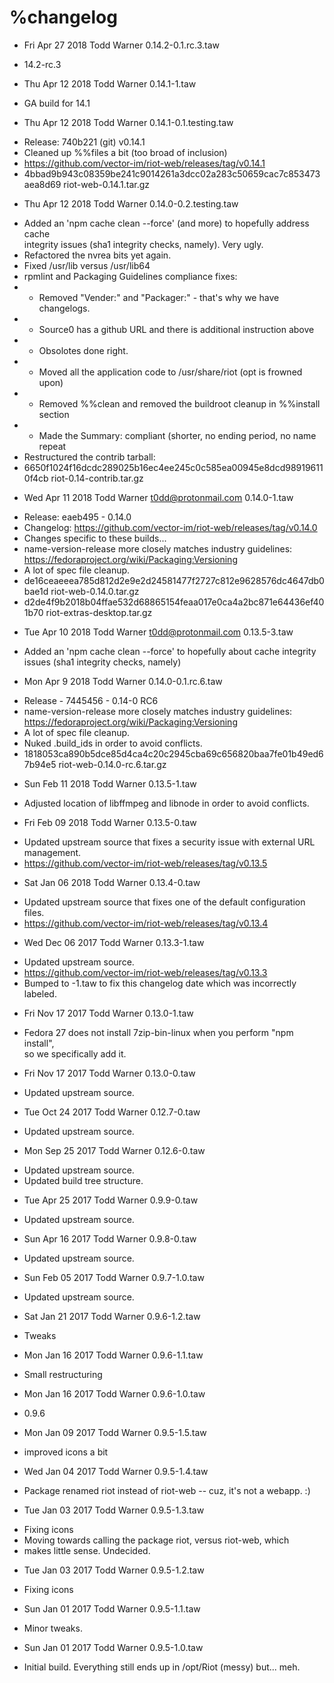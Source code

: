 # %changelog
* Fri Apr 27 2018 Todd Warner <t0dd at protonmail.com> 0.14.2-0.1.rc.3.taw
- 14.2-rc.3

* Thu Apr 12 2018 Todd Warner <t0dd at protonmail.com> 0.14.1-1.taw
- GA build for 14.1

* Thu Apr 12 2018 Todd Warner <t0dd at protonmail.com> 0.14.1-0.1.testing.taw
- Release: 740b221 (git) v0.14.1
- Cleaned up %%files a bit (too broad of inclusion)
- https://github.com/vector-im/riot-web/releases/tag/v0.14.1
- 4bbad9b943c08359be241c9014261a3dcc02a283c50659cac7c853473aea8d69  riot-web-0.14.1.tar.gz

* Thu Apr 12 2018 Todd Warner <t0dd at protonmail.com> 0.14.0-0.2.testing.taw
- Added an 'npm cache clean --force' (and more) to hopefully address cache  
  integrity issues (sha1 integrity checks, namely). Very ugly.
- Refactored the nvrea bits yet again.
- Fixed /usr/lib versus /usr/lib64
- rpmlint and Packaging Guidelines compliance fixes:
-   - Removed "Vender:" and "Packager:" - that's why we have changelogs.
-   - Source0 has a github URL and there is additional instruction above
-   - Obsolotes done right.
-   - Moved all the application code to /usr/share/riot (opt is frowned upon)
-   - Removed %%clean and removed the buildroot cleanup in %%install section
-   - Made the Summary: compliant (shorter, no ending period, no name repeat
- Restructured the contrib tarball:
- 6650f1024f16dcdc289025b16ec4ee245c0c585ea00945e8dcd989196110f4cb  riot-0.14-contrib.tar.gz

* Wed Apr 11 2018 Todd Warner <t0dd@protonmail.com> 0.14.0-1.taw
- Release: eaeb495 - 0.14.0
- Changelog: https://github.com/vector-im/riot-web/releases/tag/v0.14.0
- Changes specific to these builds...
- name-version-release more closely matches industry guidelines:  
  https://fedoraproject.org/wiki/Packaging:Versioning
- A lot of spec file cleanup.
- de16ceaeeea785d812d2e9e2d24581477f2727c812e9628576dc4647db0bae1d  riot-web-0.14.0.tar.gz
- d2de4f9b2018b04ffae532d68865154feaa017e0ca4a2bc871e64436ef401b70  riot-extras-desktop.tar.gz

* Tue Apr 10 2018 Todd Warner <t0dd@protonmail.com> 0.13.5-3.taw
- Added an 'npm cache clean --force' to hopefully about cache integrity  
  issues (sha1 integrity checks, namely)

* Mon Apr 9 2018 Todd Warner <t0dd at protonmail.com> 0.14.0-0.1.rc.6.taw
- Release - 7445456 - 0.14-0 RC6
- name-version-release more closely matches industry guidelines:  
  https://fedoraproject.org/wiki/Packaging:Versioning
- A lot of spec file cleanup.
- Nuked .build\_ids in order to avoid conflicts.
- 1818053ca890b5dce85d4ca4c20c2945cba69c656820baa7fe01b49ed67b94e5  riot-web-0.14.0-rc.6.tar.gz

* Sun Feb 11 2018 Todd Warner <t0dd at protonmail.com> 0.13.5-1.taw
- Adjusted location of libffmpeg and libnode in order to avoid conflicts.

* Fri Feb 09 2018 Todd Warner <t0dd at protonmail.com> 0.13.5-0.taw
- Updated upstream source that fixes a security issue with external URL  
  management.
- https://github.com/vector-im/riot-web/releases/tag/v0.13.5

* Sat Jan 06 2018 Todd Warner <t0dd at protonmail.com> 0.13.4-0.taw
- Updated upstream source that fixes one of the default configuration files.
- https://github.com/vector-im/riot-web/releases/tag/v0.13.4

* Wed Dec 06 2017 Todd Warner <t0dd at protonmail.com> 0.13.3-1.taw
- Updated upstream source.
- https://github.com/vector-im/riot-web/releases/tag/v0.13.3
- Bumped to -1.taw to fix this changelog date which was incorrectly labeled.

* Fri Nov 17 2017 Todd Warner <t0dd at protonmail.com> 0.13.0-1.taw
- Fedora 27 does not install 7zip-bin-linux when you perform "npm install",  
  so we specifically add it.

* Fri Nov 17 2017 Todd Warner <t0dd at protonmail.com> 0.13.0-0.taw
- Updated upstream source.

* Tue Oct 24 2017 Todd Warner <t0dd at protonmail.com> 0.12.7-0.taw
- Updated upstream source.

* Mon Sep 25 2017 Todd Warner <t0dd at protonmail.com> 0.12.6-0.taw
- Updated upstream source.
- Updated build tree structure.

* Tue Apr 25 2017 Todd Warner <t0dd at protonmail.com> 0.9.9-0.taw
- Updated upstream source.

* Sun Apr 16 2017 Todd Warner <t0dd at protonmail.com> 0.9.8-0.taw
- Updated upstream source.

* Sun Feb 05 2017 Todd Warner <t0dd at protonmail.com> 0.9.7-1.0.taw
- Updated upstream source.

* Sat Jan 21 2017 Todd Warner <t0dd at protonmail.com> 0.9.6-1.2.taw
- Tweaks

* Mon Jan 16 2017 Todd Warner <t0dd at protonmail.com> 0.9.6-1.1.taw
- Small restructuring

* Mon Jan 16 2017 Todd Warner <t0dd at protonmail.com> 0.9.6-1.0.taw
- 0.9.6

* Mon Jan 09 2017 Todd Warner <t0dd at protonmail.com> 0.9.5-1.5.taw
- improved icons a bit

* Wed Jan 04 2017 Todd Warner <t0dd at protonmail.com> 0.9.5-1.4.taw
- Package renamed riot instead of riot-web -- cuz, it's not a webapp. :)

* Tue Jan 03 2017 Todd Warner <t0dd at protonmail.com> 0.9.5-1.3.taw
- Fixing icons
- Moving towards calling the package riot, versus riot-web, which
- makes little sense. Undecided.

* Tue Jan 03 2017 Todd Warner <t0dd at protonmail.com> 0.9.5-1.2.taw
- Fixing icons

* Sun Jan 01 2017 Todd Warner <t0dd at protonmail.com> 0.9.5-1.1.taw
- Minor tweaks.

* Sun Jan 01 2017 Todd Warner <t0dd at protonmail.com> 0.9.5-1.0.taw
- Initial build. Everything still ends up in /opt/Riot (messy) but... meh.

